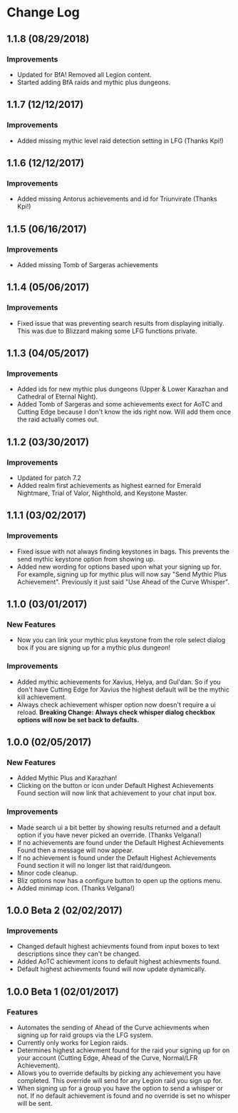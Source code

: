 # Change Log

## 1.1.8 (08/29/2018)

### Improvements

- Updated for BfA! Removed all Legion content.
- Started adding BfA raids and mythic plus dungeons.

## 1.1.7 (12/12/2017)

### Improvements

- Added missing mythic level raid detection setting in LFG (Thanks Kpi!)

## 1.1.6 (12/12/2017)

### Improvements

- Added missing Antorus achievements and id for Triunvirate (Thanks Kpi!)

## 1.1.5 (06/16/2017)

### Improvements

- Added missing Tomb of Sargeras achievements

## 1.1.4 (05/06/2017)

### Improvements

- Fixed issue that was preventing search results from displaying initially. This was due to Blizzard making some LFG functions private.

## 1.1.3 (04/05/2017)

### Improvements

- Added ids for new mythic plus dungeons (Upper & Lower Karazhan and Cathedral of Eternal Night).
- Added Tomb of Sargeras and some achievements exect for AoTC and Cutting Edge because I don't know the ids right now. Will add them once the raid actually comes out.

## 1.1.2 (03/30/2017)

### Improvements

- Updated for patch 7.2
- Added realm first achievements as highest earned for Emerald Nightmare, Trial of Valor, Nighthold, and Keystone Master.

## 1.1.1 (03/02/2017)

### Improvements

- Fixed issue with not always finding keystones in bags. This prevents the send mythic keystone option from showing up.
- Added new wording for options based upon what your signing up for. For example, signing up for mythic plus will now say "Send Mythic Plus Achievement". Previously it just said "Use Ahead of the Curve Whisper".

## 1.1.0 (03/01/2017)

### New Features

- Now you can link your mythic plus keystone from the role select dialog box if you are signing up for a mythic plus dungeon!

### Improvements

- Added mythic achievements for Xavius, Helya, and Gul'dan. So if you don't have Cutting Edge for Xavius the highest default will be the mythic kill achievement.
- Always check achievement whisper option now doesn't require a ui reload. **Breaking Change: Always check whisper dialog checkbox options will now be set back to defaults.**

## 1.0.0 (02/05/2017)

### New Features

- Added Mythic Plus and Karazhan!
- Clicking on the button or icon under Default Highest Achievements Found section will now link that achievement to your chat input box.

### Improvements

- Made search ui a bit better by showing results returned and a default option if you have never picked an override. (Thanks Velgana!)
- If no achievements are found under the Default Highest Achievements Found then a message will now appear.
- If no achievement is found under the Default Highest Achievements Found section it will no longer list that raid/dungeon.
- Minor code cleanup.
- Bliz options now has a configure button to open up the options menu.
- Added minimap icon. (Thanks Velgana!)

## 1.0.0 Beta 2 (02/02/2017)

### Improvements

- Changed default highest achievments found from input boxes to text descriptions since they can't be changed.
- Added AoTC achievment icons to default highest achievments found.
- Default highest achievments found will now update dynamically.

## 1.0.0 Beta 1 (02/01/2017)

### Features

- Automates the sending of Ahead of the Curve achievments when signing up for raid groups via the LFG system.
- Currently only works for Legion raids.
- Determines highest achievment found for the raid your signing up for on your account (Cutting Edge, Ahead of the Curve, Normal/LFR Achievement).
- Allows you to override defaults by picking any achievement you have completed. This override will send for any Legion raid you sign up for.
- When signing up for a group you have the option to send a whisper or not. If no default achievement is found and no override is set no whisper will be sent.
